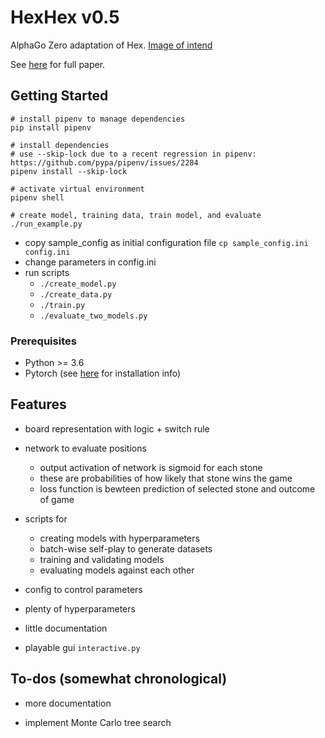 # HexHex v0.5

AlphaGo Zero adaptation of Hex. [Image of intend](https://user-images.githubusercontent.com/33026629/32346749-47b65b36-c049-11e7-9bac-08bc42cf9dae.png)

See [here](https://www.gwern.net/docs/rl/2017-silver.pdf) for full paper.


## Getting Started
```
# install pipenv to manage dependencies
pip install pipenv 

# install dependencies
# use --skip-lock due to a recent regression in pipenv: https://github.com/pypa/pipenv/issues/2284
pipenv install --skip-lock

# activate virtual environment
pipenv shell 

# create model, training data, train model, and evaluate
./run_example.py
```

* copy sample_config as initial configuration file `cp sample_config.ini config.ini`
* change parameters in config.ini
* run scripts
    - `./create_model.py`
    - `./create_data.py`
    - `./train.py`
    - `./evaluate_two_models.py`

### Prerequisites

* Python >= 3.6
* Pytorch (see [here](https://pytorch.org/get-started/locally/) for installation info)


## Features

* board representation with logic + switch rule

* network to evaluate positions
  * output activation of network is sigmoid for each stone
  * these are probabilities of how likely that stone wins the game
  * loss function is bewteen prediction of selected stone and outcome of game

* scripts for
  * creating models with hyperparameters
  * batch-wise self-play to generate datasets
  * training and validating models
  * evaluating models against each other

* config to control parameters

* plenty of hyperparameters

* little documentation

* playable gui `interactive.py`

## To-dos (somewhat chronological)

* more documentation

* implement Monte Carlo tree search
